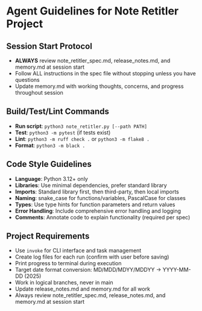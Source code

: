 # Agent Guidelines for Note Retitler Project

## Session Start Protocol
- **ALWAYS** review note_retitler_spec.md, release_notes.md, and memory.md at session start
- Follow ALL instructions in the spec file without stopping unless you have questions
- Update memory.md with working thoughts, concerns, and progress throughout session

## Build/Test/Lint Commands
- **Run script**: `python3 note_retitler.py [--path PATH]`
- **Test**: `python3 -m pytest` (if tests exist)
- **Lint**: `python3 -m ruff check .` or `python3 -m flake8 .`
- **Format**: `python3 -m black .`

## Code Style Guidelines
- **Language**: Python 3.12+ only
- **Libraries**: Use minimal dependencies, prefer standard library
- **Imports**: Standard library first, then third-party, then local imports
- **Naming**: snake_case for functions/variables, PascalCase for classes
- **Types**: Use type hints for function parameters and return values
- **Error Handling**: Include comprehensive error handling and logging
- **Comments**: Annotate code to explain functionality (required per spec)

## Project Requirements
- Use `invoke` for CLI interface and task management
- Create log files for each run (confirm with user before saving)
- Print progress to terminal during execution
- Target date format conversion: MD/MDD/MDYY/MDDYY → YYYY-MM-DD (2025)
- Work in logical branches, never in main
- Update release_notes.md and memory.md for all work
- Always review note_retitler_spec.md, release_notes.md, and memory.md at session start